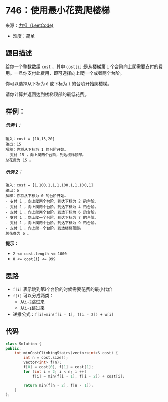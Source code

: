 # 746：使用最小花费爬楼梯
来源：[力扣（LeetCode)](https://leetcode.cn/problems/min-cost-climbing-stairs/)

* 难度：简单

## 题目描述
给你一个整数数组 `cost` ，其中 `cost[i]` 是从楼梯第 `i` 个台阶向上爬需要支付的费用。一旦你支付此费用，即可选择向上爬一个或者两个台阶。

你可以选择从下标为 `0` 或下标为 `1` 的台阶开始爬楼梯。

请你计算并返回达到楼梯顶部的最低花费。

## 样例：
##### 示例 1：
```
输入：cost = [10,15,20]
输出：15
解释：你将从下标为 1 的台阶开始。
- 支付 15 ，向上爬两个台阶，到达楼梯顶部。
总花费为 15 。
```
##### 示例 2：
```
输入：cost = [1,100,1,1,1,100,1,1,100,1]
输出：6
解释：你将从下标为 0 的台阶开始。
- 支付 1 ，向上爬两个台阶，到达下标为 2 的台阶。
- 支付 1 ，向上爬两个台阶，到达下标为 4 的台阶。
- 支付 1 ，向上爬两个台阶，到达下标为 6 的台阶。
- 支付 1 ，向上爬一个台阶，到达下标为 7 的台阶。
- 支付 1 ，向上爬两个台阶，到达下标为 9 的台阶。
- 支付 1 ，向上爬一个台阶，到达楼梯顶部。
总花费为 6 。
```

**提示：**
* `2 <= cost.length <= 1000`
* `0 <= cost[i] <= 999`

## 思路
* `f[i]` 表示跳到第i个台阶的时候需要花费的最小代价
* `f[i]` 可以分成两类：
  * 从`i-2`跳过来
  * 从`i-1`跳过来
* 递推公式：`f[i]=min(f[i - 1], f[i - 2]) + w[i]`

## 代码
```c++
class Solution {
public:
    int minCostClimbingStairs(vector<int>& cost) {
        int n = cost.size();
        vector<int> f(n);
        f[0] = cost[0], f[1] = cost[1];
        for (int i = 2; i < n; i ++)
            f[i] = min(f[i - 1], f[i - 2]) + cost[i];

        return min(f[n - 2], f[n - 1]);
    }
};
```